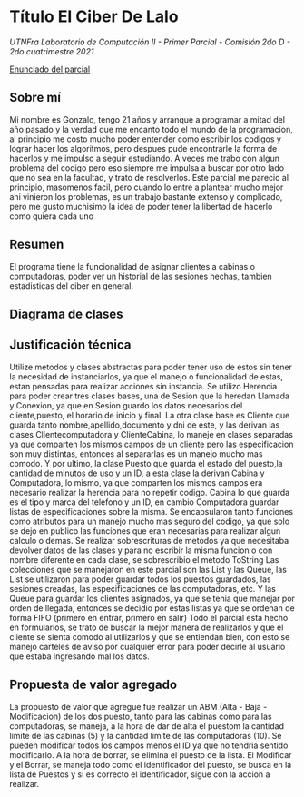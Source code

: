 # Título El Ciber De Lalo
*UTNFra Laboratorio de Computación II - Primer Parcial - Comisión 2do D - 2do cuatrimestre 2021*

[Enunciado del parcial](https://codeutnfra.github.io/programacion_2_laboratorio_2_apuntes/docs/evaluaciones/parciales/2d-primer-parcial/)

## Sobre mí
Mi nombre es Gonzalo, tengo 21 años y arranque a programar a mitad del año pasado y la verdad que me encanto todo el mundo de la programacion, al principio me costo mucho poder entender como escribir los codigos y lograr hacer los algoritmos, pero despues pude encontrarle la forma de hacerlos y me impulso a seguir estudiando. A veces me trabo con algun problema del codigo pero eso siempre me impulsa a buscar por otro lado que no sea en la facultad, y trato de resolverlos. Este parcial me parecio al principio, masomenos facil, pero cuando lo entre a plantear mucho mejor ahi vinieron los problemas, es un trabajo bastante extenso y complicado, pero me gusto muchisimo la idea de poder tener la libertad de hacerlo como quiera cada uno

## Resumen
El programa tiene la funcionalidad de asignar clientes a cabinas o computadoras, poder ver un historial de las sesiones hechas, tambien estadisticas del ciber en general.

## Diagrama de clases


## Justificación técnica
Utilize metodos  y clases abstractas para poder tener uso de estos sin tener la necesidad de instanciarlos, ya que el manejo o funcionalidad de estas, estan pensadas para realizar acciones sin instancia.
Se utilizo Herencia para poder crear tres clases bases, una de Sesion que la heredan Llamada y Conexion, ya que en Sesion guardo los datos necesarios del cliente,puesto, el horario de inicio y final. La otra clase base es Cliente que guarda tanto nombre,apellido,documento y dni de este, y las derivan las clases Clientecomputadora y ClienteCabina, lo maneje en clases separadas ya que comparten los mismos campos de un cliente pero las especificacion son muy distintas, entonces al separarlas es un manejo mucho mas comodo. Y por ultimo, la clase Puesto que guarda el estado del puesto,la cantidad de minutos de uso y un ID, a esta clase la derivan Cabina y Computadora, lo mismo, ya que comparten los mismos campos era necesario realizar la herencia para no repetir codigo. Cabina lo que guarda es el tipo y marca del telefono y un ID, en cambio Computadora guardar listas de especificaciones sobre la misma.
Se encapsularon tanto funciones como atributos para un manejo mucho mas seguro del codigo, ya que solo se dejo en publico las funciones que eran necesarias para realizar algun calculo o demas.
Se realizar sobrescrituras de metodos ya que necesitaba devolver datos de las clases y para no escribir la misma funcion o con nombre diferente en cada clase, se sobrescribio el metodo ToString
Las colecciones que se manejaron en este parcial son las List y las Queue, las List se utilizaron para poder guardar todos los puestos guardados, las sesiones creadas, las especificaciones de las computadoras, etc. Y las Queue para guardar los clientes asignados, ya que se tenia que manejar por orden de llegada, entonces se decidio por estas listas ya que se ordenan de forma FIFO (primero en entrar, primero en salir) 
Todo el parcial esta hecho en formularios, se trato de buscar la mejor manera de realizarlos y que el cliente se sienta comodo al utilizarlos y que se entiendan bien, con esto se manejo carteles de aviso por cualquier error para poder decirle al usuario que estaba ingresando mal los datos.


## Propuesta de valor agregado
La propuesto de valor que agregue fue realizar un ABM (Alta - Baja - Modificacion) de los dos puesto, tanto para las cabinas como para las computadoras, se maneja, a la hora de dar de alta el puestom la cantidad limite de las cabinas (5) y la cantidad limite de las computadoras (10). Se pueden modificar todos los campos menos el ID ya que no tendria sentido modificarlo. A la hora de borrar, se elimina el puesto de la lista. El Modificar y el Borrar, se maneja todo como el identificador del puesto, se busca en la lista de Puestos y si es correcto el identificador, sigue con la accion a realizar.